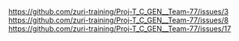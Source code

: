 https://github.com/zuri-training/Proj-T_C_GEN__Team-77/issues/3
https://github.com/zuri-training/Proj-T_C_GEN__Team-77/issues/8
https://github.com/zuri-training/Proj-T_C_GEN__Team-77/issues/17
